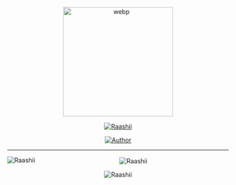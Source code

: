 
<div align="center">
  <p align="center">
<img src="https://i.ibb.co/zRQvzPc/IMG-20210730-104656-524.webp" alt="webp" width="250" height="250"/>
</p>
 <p align="center">
<a href="#"><img title="Raashii" src="https://img.shields.io/badge/Raashii-white?colorA=%23ff0000&colorB=%23017e40&style=for-the-badge"></a>
</p>
  <p align="center">
<a href="https://github.com/Raashii/Zara"><img title="Author" src="https://img.shields.io/badge/Author-Raashii/Zara?color=black&style=for-the-badge&logo=github"></a>

</p>

----
<p align="center">
<p><img align="left" src="https://github-readme-stats.vercel.app/api/top-langs?username=Raashii&show_icons=true&theme=tokyonight&locale=en&layout=compact" alt="Raashii" /></p>

<p>&nbsp;<img align="center" src="https://github-readme-stats.vercel.app/api?username=Raashii&show_icons=true&theme=tokyonight&locale=en" alt="Raashii" /></p>

<p><img align="center" src="https://github-readme-streak-stats.herokuapp.com/?user=Raashii&theme=tokyonight" alt="Raashii" /></p>
</p>

